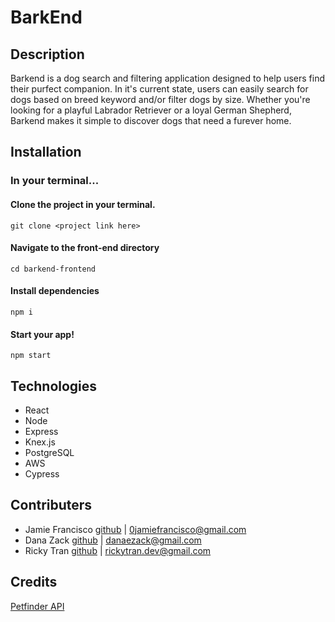 # BarkEnd

## Description

Barkend is a dog search and filtering application designed to help users find their purfect companion. In it's current state, users can easily search for dogs based on breed keyword and/or filter dogs by size. Whether you're looking for a playful Labrador Retriever or a loyal German Shepherd, Barkend makes it simple to discover dogs that need a furever home. 

## Installation
### In your terminal...
#### Clone the project in your terminal.
`git clone <project link here>`
#### Navigate to the front-end directory
 `cd barkend-frontend`
#### Install dependencies
`npm i`
#### Start your app!
`npm start`

## Technologies
- React
- Node
- Express
- Knex.js
- PostgreSQL
- AWS
- Cypress


## Contributers
- Jamie Francisco [github](https://github.com/jamiefrancisco) | <0jamiefrancisco@gmail.com> 
- Dana Zack [github](https://github.com/dana-zack) | <danaezack@gmail.com>
- Ricky Tran [github](https://github.com/rickytrandev) | <rickytran.dev@gmail.com>

## Credits
[Petfinder API](https://www.petfinder.com/developers/)


